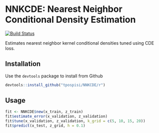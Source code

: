 NNKCDE: Nearest Neighbor Conditional Density Estimation
===
[![Build Status](https://travis-ci.org/tpospisi/NNKCDE.svg?branch=master)](https://travis-ci.org/tpospisi/NNKCDE)

Estimates nearest neighbor kernel conditional densities tuned using
CDE loss.

Installation
---
Use the `devtools` package to install from Github

```r
devtools::install_github("tpospisi/NNKCDE/r")
```

Usage
---

```r
fit <- NNKCDE$new(x_train, z_train)
fit$estimate_error(x_validation, z_validation)
fit$tune(x_validation, z_validation, k_grid = c(5, 10, 15, 20))
fit$predict(x_test, z_grid, h = 0.1)
```
